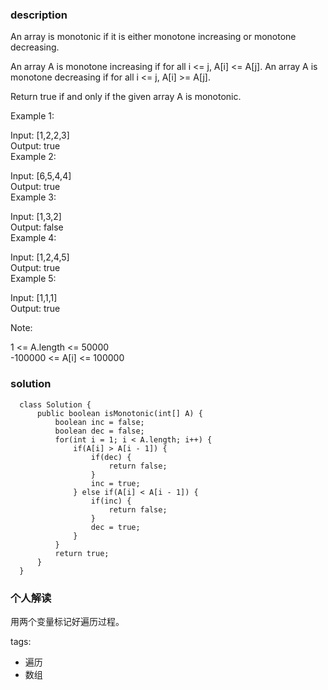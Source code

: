 ### description    
  An array is monotonic if it is either monotone increasing or monotone decreasing.  
    
  An array A is monotone increasing if for all i <= j, A[i] <= A[j].  An array A is monotone decreasing if for all i <= j, A[i] >= A[j].  
    
  Return true if and only if the given array A is monotonic.  
    
     
    
  Example 1:  
    
  Input: [1,2,2,3]  
  Output: true  
  Example 2:  
    
  Input: [6,5,4,4]  
  Output: true  
  Example 3:  
    
  Input: [1,3,2]  
  Output: false  
  Example 4:  
    
  Input: [1,2,4,5]  
  Output: true  
  Example 5:  
    
  Input: [1,1,1]  
  Output: true  
     
    
  Note:  
    
  1 <= A.length <= 50000  
  -100000 <= A[i] <= 100000  
### solution    
```    
  class Solution {  
      public boolean isMonotonic(int[] A) {  
          boolean inc = false;  
          boolean dec = false;  
          for(int i = 1; i < A.length; i++) {  
              if(A[i] > A[i - 1]) {  
                  if(dec) {  
                      return false;  
                  }  
                  inc = true;  
              } else if(A[i] < A[i - 1]) {  
                  if(inc) {  
                      return false;  
                  }  
                  dec = true;  
              }  
          }  
          return true;  
      }  
  }  
```    
    
### 个人解读    
  用两个变量标记好遍历过程。  
    
tags:    
  -  遍历  
  -  数组  
